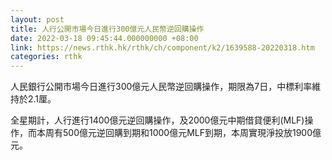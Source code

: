 ```yaml
---
layout: post
title: 人行公開市場今日進行300億元人民幣逆回購操作
date: 2022-03-18 09:45:44.000000000 +08:00
link: https://news.rthk.hk/rthk/ch/component/k2/1639588-20220318.htm
categories: rthk
---
```


人民銀行公開市場今日進行300億元人民幣逆回購操作，期限為7日，中標利率維持於2.1厘。

全星期計，人行進行1400億元逆回購操作，及2000億元中期借貸便利(MLF)操作，而本周有500億元逆回購到期和1000億元MLF到期，本周實現淨投放1900億元。

